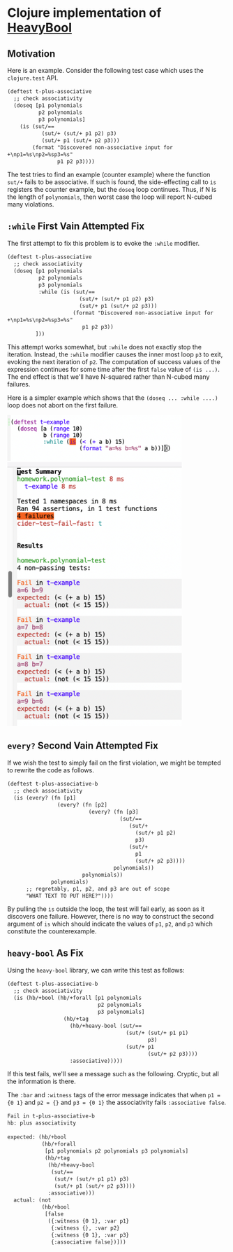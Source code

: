 # Clojure implementation of [HeavyBool](../README.md)


## Motivation

Here is an example.  Consider the following test case which uses the `clojure.test` API.

```
(deftest t-plus-associative
  ;; check associativity
  (doseq [p1 polynomials
          p2 polynomials
          p3 polynomials]
    (is (sut/==
           (sut/+ (sut/+ p1 p2) p3)
           (sut/+ p1 (sut/+ p2 p3)))
        (format "Discovered non-associative input for +\np1=%s\np2=%sp3=%s"
                p1 p2 p3))))
```

The test tries to find an example (counter example) where the function `sut/+` fails
to be associative.  If such is found, the side-effecting call to `is` registers the counter example,
but the `doseq` loop continues.  Thus, if N is the length of `polynomials`, then worst case
the loop will report N-cubed many violations.

## `:while` First Vain Attempted Fix

The first attempt to fix this problem is to evoke the `:while` modifier.

```
(deftest t-plus-associative
  ;; check associativity
  (doseq [p1 polynomials
          p2 polynomials
          p3 polynomials
          :while (is (sut/==
                       (sut/+ (sut/+ p1 p2) p3)
                       (sut/+ p1 (sut/+ p2 p3)))
                     (format "Discovered non-associative input for +\np1=%s\np2=%sp3=%s"
                        p1 p2 p3))
         ]))
```

This attempt works somewhat, but `:while` does not exactly stop the iteration.
Instead, the `:while` modifier causes the inner most loop `p3` to exit,
evoking the next iteration of `p2`.  The computation
of success values of the expression continues for some time after the first
`false` value of `(is ...)`.   The end effect is that we'll have N-squared rather than N-cubed
many failures.

Here is a simpler example which shows that the `(doseq ... :while ....)` loop does
not abort on the first failure.

<img src="img/test-1.png" width="400" alt="Test Case">

<img src="img/failure-1.png" width="400" alt="Failures">


## `every?` Second Vain Attempted Fix

If we wish the test to simply fail on the first violation, we might be
tempted to rewrite the code as follows.

```
(deftest t-plus-associative-b
  ;; check associativity
  (is (every? (fn [p1]
                (every? (fn [p2]
                          (every? (fn [p3]
                                    (sut/==
                                       (sut/+
                                         (sut/+ p1 p2)
                                         p3)
                                       (sut/+
                                         p1
                                         (sut/+ p2 p3))))
                                  polynomials)) 
                        polynomials)) 
              polynomials)
      ;; regretably, p1, p2, and p3 are out of scope
      "WHAT TEXT TO PUT HERE?"))))
```

By pulling the `is` outside the loop, the test will fail early, as
soon as it discovers one failure.  However, there is no way to
construct the second argument of `is` which should indicate the values
of `p1`, `p2`, and `p3` which constitute the counterexample.


## `heavy-bool` As Fix

Using the `heavy-bool` library, we can write this test as follows:

```
(deftest t-plus-associative-b
  ;; check associativity
  (is (hb/+bool (hb/+forall [p1 polynomials
                             p2 polynomials
                             p3 polynomials]
                  (hb/+tag
                    (hb/+heavy-bool (sut/==
                                      (sut/+ (sut/+ p1 p1)
                                             p3)
                                      (sut/+ p1
                                             (sut/+ p2 p3))))
                    :associative)))))
```

If this test fails, we'll see a message such as the following.  Cryptic, but all the information is there.

The `:bar` and `:witness` tags of the error message indicates that when `p1 = {0 1}` and `p2 = {}` and `p3 = {0 1}` the associativity fails `:associative false`.

```
Fail in t-plus-associative-b
hb: plus associativity

expected: (hb/+bool
           (hb/+forall
            [p1 polynomials p2 polynomials p3 polynomials]
            (hb/+tag
             (hb/+heavy-bool
              (sut/==
               (sut/+ (sut/+ p1 p1) p3)
               (sut/+ p1 (sut/+ p2 p3))))
             :associative)))
  actual: (not          
           (hb/+bool
            [false
             ({:witness {0 1}, :var p1}
              {:witness {}, :var p2}
              {:witness {0 1}, :var p3}
              {:associative false})]))
```
